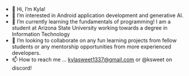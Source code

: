- 👋 Hi, I’m Kyla!
- 👀 I’m interested in Android application development and generative AI. 
- 🌱 I’m currently learning the fundamentals of programming! I am a student at Arizona State University working towards a degree in Information Technology
- 💞️ I’m looking to collaborate on any fun learning projects from fellow students or any mentorship opportunities from more experienced developers. 
- 📫 How to reach me ... kylasweet1337@gmail.com or @ksweet on discord!


